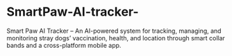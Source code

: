 # SmartPaw-AI-tracker-
Smart Paw AI Tracker – An AI-powered system for tracking, managing, and monitoring stray dogs’ vaccination, health, and location through smart collar bands and a cross-platform mobile app.
